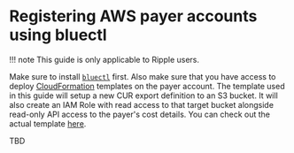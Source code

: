 # Registering AWS payer accounts using bluectl

!!! note
    This guide is only applicable to Ripple users.

Make sure to install [`bluectl`](https://alphauslabs.github.io/docs/blueapi/bluectl/) first. Also make sure that you have access to deploy [CloudFormation](https://aws.amazon.com/cloudformation/) templates on the payer account. The template used in this guide will setup a new CUR export definition to an S3 bucket. It will also create an IAM Role with read access to that target bucket alongside read-only API access to the payer's cost details. You can check out the actual template [here](https://alphaus-cloudformation-templates.s3.ap-northeast-1.amazonaws.com/alphauscurexportdef-v1.yml).

TBD
